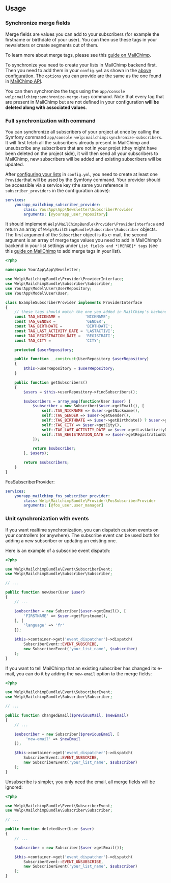 ## Usage

### Synchronize merge fields

Merge fields are values you can add to your subscribers (for example the firstname or birthdate of your user). You can then use these tags in your newsletters or create segments out of them.

To learn more about merge tags, please see this [guide on MailChimp](http://kb.mailchimp.com/merge-tags/using/getting-started-with-merge-tags).

To synchronize you need to create your lists in MailChimp backend first. Then you need to add them in your `config.yml` as shown in the [above configuration](#configuration). The `options` you can provide are the same as the one found in [MailChimp API](https://apidocs.mailchimp.com/api/2.0/lists/merge-var-add.php).

You can then synchronize the tags using the `app/console welp:mailchimp:synchronize-merge-tags` command. Note that every tag that are present in MailChimp but are not defined in your configuration **will be deleted along with associated values**.

### Full synchronization with command

You can synchronize all subscribers of your project at once by calling the Symfony command `app/console welp:mailchimp:synchronize-subscribers`. It will first fetch all the subscribers already present in MailChimp and unsubscribe any subscribers that are not in your projet (they might have been deleted on the project side), it will then send all your subscribers to MailChimp, new subscribers will be added and existing subscribers will be updated.

After [configuring your lists](#configuration) in `config.yml`, you need to create at least one `Provider`that will be used by the Symfony command. Your provider should be accessible via a service key (the same you reference in `subscriber_providers` in the configuration above):

```yaml
services:
    yourapp_mailchimp_subscriber_provider:
        class: YourApp\App\Newsletter\SubscriberProvider
        arguments: [@yourapp_user_repository]
```

It should implement `Welp\MailChimpBundle\Provider\ProviderInterface` and return an array of `Welp\MailChimpBundle\Subscriber\Subscriber` objects. The first argument of the `Subscriber` object is its e-mail, the second argument is an array of merge tags values you need to add in MailChimp's backend in your list settings under `List fields and *|MERGE|* tags` (see this [guide on MailChimp](http://kb.mailchimp.com/merge-tags/using/getting-started-with-merge-tags) to add merge tags in your list).

```php
<?php

namespace YourApp\App\Newsletter;

use Welp\MailchimpBundle\Provider\ProviderInterface;
use Welp\MailchimpBundle\Subscriber\Subscriber;
use YourApp\Model\User\UserRepository;
use YourApp\Model\User\User;

class ExampleSubscriberProvider implements ProviderInterface
{
    // these tags should match the one you added in MailChimp's backend
    const TAG_NICKNAME =           'NICKNAME';
    const TAG_GENDER =             'GENDER';
    const TAG_BIRTHDATE =          'BIRTHDATE';
    const TAG_LAST_ACTIVITY_DATE = 'LASTACTIVI';
    const TAG_REGISTRATION_DATE =  'REGISTRATI';
    const TAG_CITY =               'CITY';

    protected $userRepository;

    public function __construct(UserRepository $userRepository)
    {
        $this->userRepository = $userRepository;
    }

    public function getSubscribers()
    {
        $users = $this->userRepository->findSubscribers();

        $subscribers = array_map(function(User $user) {
            $subscriber = new Subscriber($user->getEmail(), [
                self::TAG_NICKNAME => $user->getNickname(),
                self::TAG_GENDER => $user->getGender(),
                self::TAG_BIRTHDATE => $user->getBirthdate() ? $user->getBirthdate()->format('Y-m-d') : null,
                self::TAG_CITY => $user->getCity(),
                self::TAG_LAST_ACTIVITY_DATE => $user->getLastActivityDate() ? $user->getLastActivityDate()->format('Y-m-d') : null,
                self::TAG_REGISTRATION_DATE => $user->getRegistrationDate() ? $user->getRegistrationDate()->format('Y-m-d') : null,
            ]);

            return $subscriber;
        }, $users);

        return $subscribers;
    }
}

```

FosSubscriberProvider:

```yaml
services:
    yourapp_mailchimp_fos_subscriber_provider:
        class: Welp\MailchimpBundle\Provider\FosSubscriberProvider
        arguments: [@fos_user.user_manager]
```

### Unit synchronization with events

If you want realtime synchronization, you can dispatch custom events on your controllers (or anywhere). The subscribe event can be used both for adding a new subscriber or updating an existing one.

Here is an example of a subscribe event dispatch:

```php
<?php

use Welp\MailchimpBundle\Event\SubscriberEvent;
use Welp\MailchimpBundle\Subscriber\Subscriber;

// ...

public function newUser(User $user)
{
    // ...

    $subscriber = new Subscriber($user->getEmail(), [
		'FIRSTNAME' => $user->getFirstname(),
	], [
        'language' => 'fr'
    ]);

	$this->container->get('event_dispatcher')->dispatch(
        SubscriberEvent::EVENT_SUBSCRIBE,
        new SubscriberEvent('your_list_name', $subscriber)
    );
}
```

If you want to tell MailChimp that an existing subscriber has changed its e-mail, you can do it by adding the `new-email` option to the merge fields:

```php
<?php

use Welp\MailchimpBundle\Event\SubscriberEvent;
use Welp\MailchimpBundle\Subscriber\Subscriber;

// ...

public function changedEmail($previousMail, $newEmail)
{
    // ...

    $subscriber = new Subscriber($previousEmail, [
		 'new-email' => $newEmail
    ]);

    $this->container->get('event_dispatcher')->dispatch(
        SubscriberEvent::EVENT_SUBSCRIBE,
        new SubscriberEvent('your_list_name', $subscriber)
    );
}
```

Unsubscribe is simpler, you only need the email, all merge fields will be ignored:

```php
<?php

use Welp\MailchimpBundle\Event\SubscriberEvent;
use Welp\MailchimpBundle\Subscriber\Subscriber;

// ...

public function deletedUser(User $user)
{
    // ...

    $subscriber = new Subscriber($user->getEmail());

    $this->container->get('event_dispatcher')->dispatch(
        SubscriberEvent::EVENT_UNSUBSCRIBE,
        new SubscriberEvent('your_list_name', $subscriber)
    );
}
```
